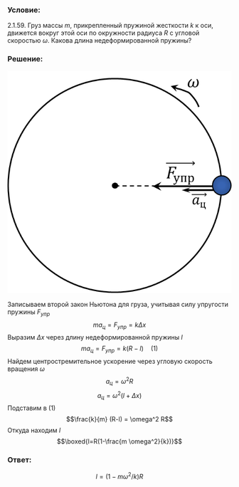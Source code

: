 ###  Условие: 

$2.1.59.$ Груз массы $m$, прикрепленный пружиной жесткости $k$ к оси, движется вокруг этой оси по окружности радиуса $R$ с угловой скоростью $\omega$. Какова длина недеформированной пружины? 

###  Решение: 

![ Силы, действующие на груз |640x634, 39%](../../img/2.1.59/draw.png)

Записываем второй закон Ньютона для груза, учитывая силу упругости пружины $F_{упр}$ $$ma_{ц} = F_{упр} = k \Delta x$$ Выразим $\Delta x$ через длину недеформированной пружины $l$ $$ma_{ц} = F_{упр} = k (R-l)\quad(1)$$ Найдем центростремительное ускорение через угловую скорость вращения $\omega$ $$a_{ц} = \omega^2 R$$ $$a_{ц} = \omega^2 (l+\Delta x)$$ Подставим в $(1)$ $$\frac{k}{m} (R-l) = \omega^2 R$$ Откуда находим $l$ $$\boxed{l=R(1-\frac{m \omega^2}{k})}$$ 

###  Ответ: 

$$l=(1-m \omega^2 /k)R$$ 
